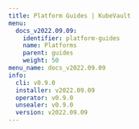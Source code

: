 ```yaml
---
title: Platform Guides | KubeVault
menu:
  docs_v2022.09.09:
    identifier: platform-guides
    name: Platforms
    parent: guides
    weight: 50
menu_name: docs_v2022.09.09
info:
  cli: v0.9.0
  installer: v2022.09.09
  operator: v0.9.0
  unsealer: v0.9.0
  version: v2022.09.09
---
```



